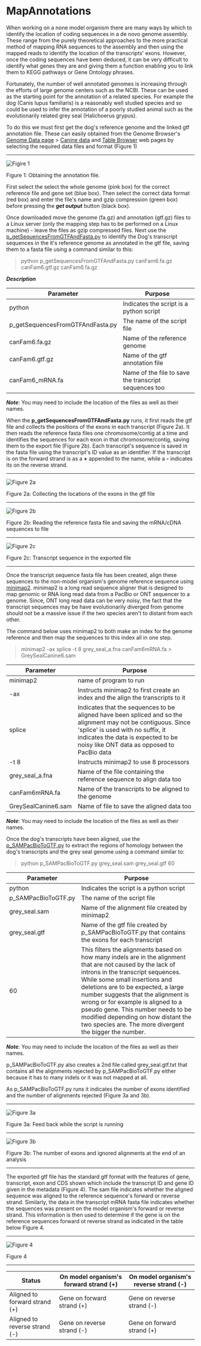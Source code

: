 # MapAnnotations

When working on a none model organism there are many ways by which to identify the location of coding sequences in a de novo genome assembly. These range from the purely theoretical approaches to the more practical method of mapping RNA sequences to the assembly and then using the mapped reads to identify the location of the transcripts' exons. However, once the coding sequences have been deduced, it can be very difficult to identify what genes they are and giving them a function enabling you to link them to KEGG pathways or Gene Ontology phrases. 

Fortunately, the number of well annotated genomes is increasing through the efforts of large genome centers such as the NCBI. These can be used as the starting point for the annotation of a related species. For example the dog (Canis lupus familiaris) is a reasonably well studied species and so could be used to infer the annotation of a poorly studied animal such as the evolutionarily related grey seal (Halichoerus grypus). 

To do this we must first get the dog's reference genome and the linked gtf annotation file. These can easily obtained from the Genome Browser's [Genome Data page](https://hgdownload.soe.ucsc.edu/downloads.html?_gl=1*11ug8p7*_ga*MTMzMDM3MzY1Ny4xNjMyOTIwNTkx*_ga_P5EV0BL192*MTcxOTQzOTk2Mi4yNy4wLjE3MTk0Mzk5NjIuMC4wLjA.) > [Canine data](https://hgdownload.soe.ucsc.edu/goldenPath/canFam6/bigZips/) and [Table Browser](https://genome.ucsc.edu/cgi-bin/hgTables) web pages by selecting the required data files and format (Figure 1)

<hr />

![Figire 1](images/figure1.jpg)

Figure 1: Obtaining the annotation file. 

First select the select the whole genome (pink box) for the correct reference file and gene set (blue box). Then select the correct data format (red box) and enter the file's name and gzip compression (green box) before pressing the ***get output*** button (black box). 

Once downloaded move the genome (fa.gz) and annotation (gtf.gz) files to a Linux server (only the mapping step has to be performed on a Linux machine) - leave the files as gzip compressed files. Next use the [p_getSequencesFromGTFAndFasta.py](scripts/p_getSequencesFromGTFAndFasta.py) to identify the Dog's transcript sequences in the it's reference genome as annotated in the gtf file, saving them to a fasta file using a command similar to this:

> python p_getSequencesFromGTFAndFasta.py canFam6.fa.gz canFam6.gtf.gz canFam6.fa.gz

***Description*** 

|Parameter|Purpose|
|-|-|
|python|Indicates the script is a python script|
|p_getSequencesFromGTFAndFasta.py|The name of the script file|
|canFam6.fa.gz|Name of the reference genome|
|canFam6.gtf.gz|Name of the gtf annotation file|
|canFam6_mRNA.fa|Name of the file to save the transcript sequences too|

***Note***: You may need to include the location of the files as well as their names.

When the __p_getSequencesFromGTFAndFasta.py__ runs, it first reads the gtf file and collects the positions of the exons in each transcript (Figure 2a). It then reads the reference fasta files one chromosome/contig at a time and identifies the sequences for each exon in that chromosome/contig, saving them to the export file (Figure 2b). Each transcript's sequence is saved in the fasta file using the transcript's ID value as an identifier. If the transcript is on the forward strand is as a __+__ appended to the name, while a __-__ indicates its on the reverse strand. 

<hr />

![Figure 2a](images/figure2a.jpg)

Figure 2a: Collecting the locations of the exons in the gtf file

<hr />

![Figure 2b](images/figure2b.jpg)

Figure 2b: Reading the reference fasta file and saving the mRNA/cDNA sequences to file

<hr />

![Figure 2c](images/figure2c.jpg)

Figure 2c: Transcript sequence in the exported file

<hr />

Once the transcript sequence fasta file has been created, align these sequences to the non-model organism's genome reference sequence using [minimap2](https://github.com/lh3/minimap2). minimap2 is a long read sequence aligner that is designed to map genomic or RNA long read data from a PacBio or ONT sequencer to a genome. Since, ONT long read data can be very noisy, the fact that the transcript sequences may be have evolutionarily diverged from genome should not be a massive issue if the two species aren't to distant from each other. 

The command below uses minimap2 to both make an index for the genome reference and then map the sequences to this index all in one step.  

> minimap2 -ax splice -t 8 grey_seal_a.fna canFam6mRNA.fa \> GreySealCanine6.sam

|Parameter|Purpose|
|-|-|
|minimap2|name of program to run|
|-ax|Instructs minimap2 to first create an index and the align the transcripts to it|
|splice|Indicates that the sequences to be aligned have been spliced and so the alignment may not be contiguous. Since 'splice' is used with no suffix, it indicates the data is expected to be noisy like ONT data as opposed to PacBio data|
|-t 8|Instructs minimap2 to use 8 processors|
|grey_seal_a.fna|Name of the file containing the reference sequence to align data too|
|canFam6mRNA.fa|Name of the transcripts to be aligned to the genome|
|GreySealCanine6.sam|Name of file to save the aligned data too|

***Note***: You may need to include the location of the files as well as their names.

Once the dog's transcripts have been aligned, use the [p_SAMPacBioToGTF.py](scripts/p_SAMPacBioToGTF.py) to extract the regions of homology between the dog's transcripts and the grey seal genome using a command similar to:

> python p_SAMPacBioToGTF.py grey_seal.sam grey_seal.gtf 60

|Parameter|Purpose|
|-|-|
|python|Indicates the script is a python script|
|p_SAMPacBioToGTF.py|The name of the script file|
|grey_seal.sam|Name of the alignment file created by minimap2|
|grey_seal.gtf|Name of the gtf file created by p_SAMPacBioToGTF.py that contains the exons for each transcript|
|60|This filters the alignments based on how many indels are in the alignment that are not caused by the lack of introns in the transcript sequences. While some small insertions and deletions are to be expected, a large number suggests that the alignment is wrong or for example is aligned to a pseudo gene. This number needs to be modified depending on how distant the two species are. The more divergent the bigger the number.|

***Note***: You may need to include the location of the files as well as their names.

p_SAMPacBioToGTF.py also creates a 2nd file called grey_seal.gtf.txt that contains all the alignments rejected by p_SAMPacBioToGTF.py either because it has to many indels or it was not mapped at all.

As p_SAMPacBioToGTF.py runs it indicates the number of exons identified and the number of alignments rejected (Figure 3a and 3b).

<hr />

![Figure 3a](images/figure3a.jpg)

Figure 3a: Feed back while the script is running

<hr />

![Figure 3b](images/figure3b.jpg)

Figure 3b: The number of exons and ignored alignments at the end of an analysis

<hr />

The exported gtf file has the standard gtf format with the features of gene, transcript, exon and CDS shown which include the transcript ID and gene ID given in the metadata (Figure 4). The sam file indicates whether the aligned sequence was aligned to the reference sequence's forward or reverse strand. Similarly, the data in the transcript mRNA fasta file indicates whether the sequences was present on the model organism's forward or reverse strand. This information is then used to determine if the gene is on the reference sequences forward ot reverse strand as indicated in the table below Figure 4.

<hr />

![Figure 4](images/figure4.jpg)

Figure 4

<hr />

|Status|On model organism's forward strand (+)|On model organism's reverse strand (-)|
|-|-|-|
|Aligned to forward strand (+)|Gene on forward strand (+)| Gene on reverse strand (-)|
|Aligned to reverse strand (-)|Gene on reverse strand (-)|Gene on forward strand (+)|